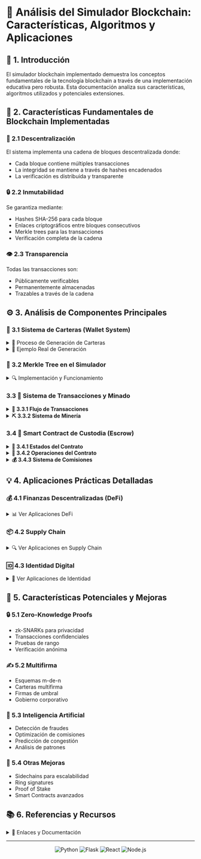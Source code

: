 # 🔗 Análisis del Simulador Blockchain: Características, Algoritmos y Aplicaciones

## 📌 1. Introducción

El simulador blockchain implementado demuestra los conceptos fundamentales de la tecnología blockchain a través de una implementación educativa pero robusta. Esta documentación analiza sus características, algoritmos utilizados y potenciales extensiones.

## 🌟 2. Características Fundamentales de Blockchain Implementadas

### 🔄 2.1 Descentralización
El sistema implementa una cadena de bloques descentralizada donde:
- Cada bloque contiene múltiples transacciones
- La integridad se mantiene a través de hashes encadenados
- La verificación es distribuida y transparente

### 🔒 2.2 Inmutabilidad
Se garantiza mediante:
- Hashes SHA-256 para cada bloque
- Enlaces criptográficos entre bloques consecutivos
- Merkle trees para las transacciones
- Verificación completa de la cadena

### 👁️ 2.3 Transparencia
Todas las transacciones son:
- Públicamente verificables
- Permanentemente almacenadas
- Trazables a través de la cadena

## ⚙️ 3. Análisis de Componentes Principales

### 💼 3.1 Sistema de Carteras (Wallet System)

<details>
<summary>🔐 Proceso de Generación de Carteras</summary>

```mermaid
graph TD
    A[Entropía Inicial] -->|16 bytes aleatorios| B[Cálculo Checksum]
    B -->|SHA256| C[Primeros 4 bits]
    A --> D[Concatenación]
    C --> D[Concatenación]
    D -->|132 bits| E[División en grupos]
    E -->|11 bits por grupo| F[Conversión a Palabras]
    F -->|12 palabras| G[Frase Mnemónica]
    G -->|PBKDF2| H[Semilla]
    H -->|HMAC-SHA512| I[Master Key + Chain Code]
    I -->|Primeros 32 bytes| J[Master Private Key]
    I -->|Últimos 32 bytes| K[Chain Code]
    J -->|SECP256k1| L[Public Key]
    L -->|SHA256 + RIPEMD160| M[Dirección]
```

</details>

<details>
<summary>📝 Ejemplo Real de Generación</summary>

1. **Generación de Entropía (128 bits)**
   - Sistema genera 16 bytes de entropía seguros
   - Ejemplo: `b9607f3e17a28b93fac8d225f029a21f`

2. **Cálculo de Checksum**
   - SHA256 de la entropía produce hash completo
   - Se toman primeros 4 bits (ENT/32): `0111`

3. **Concatenación y División**
   - Se combinan entropía y checksum (132 bits)
   - Se divide en 12 grupos de 11 bits cada uno

4. **Frase Mnemónica**
   - Cada grupo se convierte en una palabra del diccionario BIP39
   - Resultado: `rich advance sorry consider chunk six twelve bottom chalk life hammer discover`

5. **Generación de Semilla**
   - PBKDF2-HMAC-SHA512 con 2048 iteraciones
   - Salt: "mnemonic"
   - Produce semilla de 64 bytes

6. **Derivación de Clave Maestra**
   - HMAC-SHA512 con clave "Bitcoin seed"
   - Genera Master Private Key y Chain Code

7. **Generación de Clave Pública**
   - Multiplicación de punto curva elíptica
   - Curva secp256k1

8. **Generación de Dirección**
   - SHA256 de clave pública
   - RIPEMD160 del resultado
   - Dirección final: `f2025103a84d2ba893fd942a8140d09520958060`

</details>

### 🌳 3.2 Merkle Tree en el Simulador

<details>
<summary>🔍 Implementación y Funcionamiento</summary>

```mermaid
graph TD
    A[Root Hash] --> B[Hash1-2]
    A --> C[Hash3-4]
    B --> D[Hash1]
    B --> E[Hash2]
    C --> F[Hash3]
    C --> G[Hash4]
    D --> H[Tx1]
    E --> I[Tx2]
    F --> J[Tx3]
    G --> K[Tx4]
    
    style A fill:#f9f,stroke:#333,stroke-width:4px
    style B fill:#bbf,stroke:#333,stroke-width:2px
    style C fill:#bbf,stroke:#333,stroke-width:2px
    style D fill:#ddf,stroke:#333,stroke-width:2px
    style E fill:#ddf,stroke:#333,stroke-width:2px
    style F fill:#ddf,stroke:#333,stroke-width:2px
    style G fill:#ddf,stroke:#333,stroke-width:2px
```

#### 🔄 Proceso de Construcción
1. Se calcula el hash SHA256 de cada transacción individual
2. Los hashes se emparejan y se combinan
3. Proceso continúa hasta obtener un único hash (root)
4. Si hay número impar de hashes, se duplica el último

#### 🎯 Beneficios en el Simulador
- **Eficiencia**: Verificación rápida de transacciones
- **Integridad**: Detección inmediata de modificaciones
- **Pruebas de Inclusión**: Verificación sin descargar todo el bloque
- **Escalabilidad**: Estructura optimizada para grandes conjuntos de datos

</details>

### 3.3 🔄 Sistema de Transacciones y Minado

<details>
<summary><strong>📝 3.3.1 Flujo de Transacciones</strong></summary>

#### Diagrama de Secuencia
> Ilustra el proceso completo desde la creación hasta la confirmación de una transacción

```mermaid
sequenceDiagram
participant Usuario
participant Frontend
participant Backend
participant Mempool
participant Blockchain

Usuario->>Frontend: Inicia transacción
Frontend->>Frontend: Prepara datos y firma
Frontend->>Backend: POST /transactions/new
Backend->>Backend: Verifica firma ECDSA
Backend->>Backend: Valida balance
Backend->>Mempool: Añade transacción
Backend->>Frontend: Confirma recepción

Note over Frontend,Backend: Proceso de Minado

Usuario->>Frontend: Selecciona transacciones
Frontend->>Backend: POST /mine
Backend->>Mempool: Obtiene transacciones
Backend->>Backend: Crea bloque candidato

loop Proof of Work
Backend->>Backend: Calcula hash
Backend->>Backend: Verifica dificultad
end

Backend->>Blockchain: Añade bloque
Backend->>Mempool: Elimina transacciones minadas
Backend->>Frontend: Retorna bloque minado
Frontend->>Usuario: Actualiza interfaz
```

#### Características Principales
- Verificación de firmas ECDSA
- Validación de balances
- Sistema de comisiones
- Confirmaciones en tiempo real
</details>

<details>
<summary><strong>⛏️ 3.3.2 Sistema de Minería</strong></summary>

#### Casos de Uso
> Proceso de minado y distribución de recompensas

```mermaid
graph TD
A[Minero] -->|Selecciona| B[Ver Mempool]
B -->|Hasta 3 tx| C[Iniciar Minado]
C -->|Mining Fee| D[Proof of Work]
C -->|Block Reward| E[Coinbase Tx]
D -->|Hash Válido| F[Nuevo Bloque]
F -->|Verificación| G[Añadir a Cadena]
G -->|Actualizar| H[Balances]

style A fill:#f9f,stroke:#333,stroke-width:2px
style D fill:#bbf,stroke:#333,stroke-width:2px
style F fill:#bfb,stroke:#333,stroke-width:2px
```

#### Características
- Selección de hasta 3 transacciones
- Dificultad ajustable (0-4 ceros)
- Recompensa base + comisiones
- Verificación de bloques minados
</details>

### 3.4 📜 Smart Contract de Custodia (Escrow)

<details>
<summary><strong>🔄 3.4.1 Estados del Contrato</strong></summary>

#### Diagrama de Estados
> Estados y transiciones posibles del contrato

```mermaid
stateDiagram-v2
    [*] --> PENDING_SELLER: Comprador Deposita
    PENDING_SELLER --> AWAITING_SHIPMENT: Vendedor Confirma
    AWAITING_SHIPMENT --> SHIPPED: Vendedor Envía + Tracking
    SHIPPED --> COMPLETED: Comprador Confirma
    
    PENDING_SELLER --> CANCELLED: Disputa/Timeout
    AWAITING_SHIPMENT --> CANCELLED: Disputa
    SHIPPED --> CANCELLED: Disputa
    
    COMPLETED --> [*]
    CANCELLED --> [*]
```

#### Características del Sistema
- Transiciones automáticas
- Validaciones por estado
- Timeouts configurables
- Sistema de disputas
</details>

<details>
<summary><strong>🤝 3.4.2 Operaciones del Contrato</strong></summary>

#### Diagrama de Secuencia
> Interacciones entre participantes

```mermaid
sequenceDiagram
    participant Comprador
    participant Contract
    participant Vendedor
    participant Blockchain
    
    Comprador->>Contract: createAgreement()
    Note right of Contract: Bloquea fondos + comisiones
    Contract->>Blockchain: depositTransaction
    Contract->>Vendedor: Notifica nuevo acuerdo
    
    Vendedor->>Contract: confirmSeller()
    Note right of Contract: Inicia período de envío
    
    Vendedor->>Contract: confirmShipment(tracking)
    Note right of Contract: Inicia período de confirmación
    
    alt Entrega Exitosa
        Comprador->>Contract: confirmDelivery()
        Contract->>Vendedor: releasePayment()
        Contract->>Blockchain: transferTransaction
    else Disputa
        Comprador->>Contract: openDispute()
        Contract->>Comprador: refundPayment()
        Contract->>Blockchain: refundTransaction
    end
```

#### Operaciones Principales
- Creación de acuerdo
- Confirmación de vendedor
- Registro de envío
- Confirmación de recepción
- Gestión de disputas
</details>

<details>
<summary><strong>💰 3.4.3 Sistema de Comisiones</strong></summary>

#### Diagrama de Flujo Financiero
> Distribución de fondos y comisiones

```mermaid
graph LR
    A[Fondos Totales] -->|100%| B{Distribución}
    B -->|98.7%| C[Monto Principal]
    B -->|1%| D[Comisión Mediador]
    B -->|0.3%| E[Comisiones Minería]
    
    C -->|Éxito| F[Vendedor]
    C -->|Disputa| G[Comprador]
    
    style A fill:#f9f,stroke:#333,stroke-width:2px
    style B fill:#bbf,stroke:#333,stroke-width:2px
    style C fill:#bfb,stroke:#333,stroke-width:2px
```

#### Desglose de Comisiones
- Mediador: 1%
- Minería: 0.1% × 3
- Monto principal: 98.7%
</details>

## 💡 4. Aplicaciones Prácticas Detalladas

### 💰 4.1 Finanzas Descentralizadas (DeFi)
<details>
<summary>📊 Ver Aplicaciones DeFi</summary>

#### 🏦 4.1.1 Custodia de Activos
- **Sistema de Custodia Segura**
  - Contratos inteligentes verificables
  - Bloqueo temporal programable
  - Múltiples firmantes requeridos
  - Condiciones personalizables

- **Monitoreo en Tiempo Real**
  - Seguimiento de estado de fondos
  - Notificaciones de eventos
  - Auditoría completa de movimientos

#### 🔄 4.1.2 Intercambios Atómicos
- **Proceso Automatizado**
  1. Propuesta de intercambio
  2. Bloqueo de activos
  3. Verificación de condiciones
  4. Ejecución simultánea
  5. Confirmación bilateral

- **Características de Seguridad**
  - Sin custodia central
  - Cancelación automática
  - Tiempos límite configurables

#### 💳 4.1.3 Préstamos Colateralizados
- **Gestión de Préstamos**
  - Evaluación automática de garantías
  - Ratio de colateralización dinámico
  - Liquidación programada
  - Gestión de intereses

- **Características Avanzadas**
  - Multi-colateral
  - Préstamos flash
  - Refinanciación automática

#### 🏊 4.1.4 Pools de Liquidez
- **Funcionamiento**
  - Agregación de fondos
  - Market making automático
  - Distribución proporcional
  - Comisiones dinámicas

- **Innovaciones**
  - Pools concentrados
  - Múltiples niveles de riesgo
  - Incentivos para proveedores

</details>

### 📦 4.2 Supply Chain
<details>
<summary>🔍 Ver Aplicaciones en Supply Chain</summary>

#### 🔄 4.2.1 Trazabilidad
- **Seguimiento en Tiempo Real**
  - Registro de ubicación GPS
  - Condiciones ambientales
  - Tiempos de tránsito
  - Transferencias de custodia

- **Documentación Digital**
  - Certificados de origen
  - Permisos sanitarios
  - Documentos de aduana
  - Facturas comerciales

#### ✅ 4.2.2 Verificación de Autenticidad
- **Sistema de Verificación**
  - Identificadores únicos
  - Sellos digitales
  - Firmas criptográficas
  - Certificados de autenticidad

- **Prevención de Falsificaciones**
  - Marcadores físicos-digitales
  - Histórico inmutable
  - Validación multi-factor

#### 📊 4.2.3 Gestión de Inventario
- **Control Automatizado**
  - Actualización en tiempo real
  - Predicción de demanda
  - Optimización de stock
  - Alertas automáticas

- **Integración IoT**
  - Sensores RFID
  - Monitoreo ambiental
  - Control de calidad
  - Mantenimiento predictivo

#### 🏭 4.2.4 Casos de Uso Específicos
- **Farmacéutica**
  - Control de temperatura
  - Trazabilidad de lotes
  - Verificación de caducidad
  - Gestión de recalls

- **Alimentos**
  - Cadena de frío
  - Origen de productos
  - Certificaciones orgánicas
  - Información nutricional

- **Lujo**
  - Autenticación de productos
  - Historial de propiedad
  - Certificados digitales
  - Garantías verificables

</details>

### 🆔 4.3 Identidad Digital
<details>
<summary>👤 Ver Aplicaciones de Identidad</summary>

#### 📜 4.3.1 Credenciales Verificables
- **Participantes**
  - Emisores autorizados
  - Titulares de identidad
  - Verificadores confiables
  - Redes de confianza

- **Tipos de Credenciales**
  - Identidad básica
  - Títulos académicos
  - Certificaciones profesionales
  - Licencias y permisos

#### ⚡ 4.3.2 Sistema de Claims
- **Características**
  - Auto-soberanía
  - Verificabilidad
  - Privacidad selectiva
  - Revocabilidad

- **Aplicaciones**
  - KYC financiero
  - Acceso a servicios
  - Votación electrónica
  - Control de acceso

#### 🔐 4.3.3 Verificación Zero-Knowledge
- **Casos de Uso**
  - Verificación de edad
  - Prueba de solvencia
  - Validación de credenciales
  - Autenticación anónima

- **Beneficios**
  - Privacidad mejorada
  - Cumplimiento regulatorio
  - Minimización de datos
  - Protección contra fraudes

</details>

## 🚀 5. Características Potenciales y Mejoras

### 🔒 5.1 Zero-Knowledge Proofs
- zk-SNARKs para privacidad
- Transacciones confidenciales
- Pruebas de rango
- Verificación anónima

### ✍️ 5.2 Multifirma
- Esquemas m-de-n
- Carteras multifirma
- Firmas de umbral
- Gobierno corporativo

### 🤖 5.3 Inteligencia Artificial
- Detección de fraudes
- Optimización de comisiones
- Predicción de congestión
- Análisis de patrones

### 🔄 5.4 Otras Mejoras
- Sidechains para escalabilidad
- Ring signatures
- Proof of Stake
- Smart Contracts avanzados

## 📚 6. Referencias y Recursos

<details>
<summary>📖 Enlaces y Documentación</summary>

### 📑 Documentación Técnica
- [BIP39 Specification](https://github.com/bitcoin/bips/blob/master/bip-0039.mediawiki)
- [Secp256k1 Documentation](https://en.bitcoin.it/wiki/Secp256k1)

### 🛠️ Herramientas
- [BIP39 Tool](https://iancoleman.io/bip39/)
- [Blockchain Demo](https://andersbrownworth.com/blockchain/)

</details>

---
<div align="center">

![Python](https://img.shields.io/badge/Python-3776AB?style=for-the-badge&logo=python&logoColor=white)
![Flask](https://img.shields.io/badge/Flask-000000?style=for-the-badge&logo=flask&logoColor=white)
![React](https://img.shields.io/badge/React-20232A?style=for-the-badge&logo=react&logoColor=61DAFB)
![Node.js](https://img.shields.io/badge/Node.js-43853D?style=for-the-badge&logo=node.js&logoColor=white)

</div>
